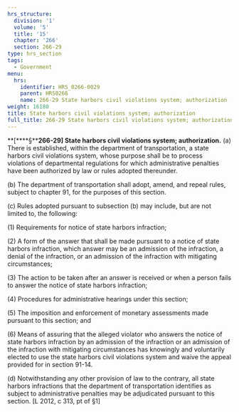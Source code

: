 ```yaml
---
hrs_structure:
  division: '1'
  volume: '5'
  title: '15'
  chapter: '266'
  section: 266-29
type: hrs_section
tags:
  - Government
menu:
  hrs:
    identifier: HRS_0266-0029
    parent: HRS0266
    name: 266-29 State harbors civil violations system; authorization
weight: 16180
title: State harbors civil violations system; authorization
full_title: 266-29 State harbors civil violations system; authorization
---
```

**[****§****266-29] State harbors civil violations system; authorization.** (a) There is established, within the department of transportation, a state harbors civil violations system, whose purpose shall be to process violations of departmental regulations for which administrative penalties have been authorized by law or rules adopted thereunder.

(b) The department of transportation shall adopt, amend, and repeal rules, subject to chapter 91, for the purposes of this section.

(c) Rules adopted pursuant to subsection (b) may include, but are not limited to, the following:

(1) Requirements for notice of state harbors infraction;

(2) A form of the answer that shall be made pursuant to a notice of state harbors infraction, which answer may be an admission of the infraction, a denial of the infraction, or an admission of the infraction with mitigating circumstances;

(3) The action to be taken after an answer is received or when a person fails to answer the notice of state harbors infraction;

(4) Procedures for administrative hearings under this section;

(5) The imposition and enforcement of monetary assessments made pursuant to this section; and

(6) Means of assuring that the alleged violator who answers the notice of state harbors infraction by an admission of the infraction or an admission of the infraction with mitigating circumstances has knowingly and voluntarily elected to use the state harbors civil violations system and waive the appeal provided for in section 91-14.

(d) Notwithstanding any other provision of law to the contrary, all state harbors infractions that the department of transportation identifies as subject to administrative penalties may be adjudicated pursuant to this section. [L 2012, c 313, pt of §1]